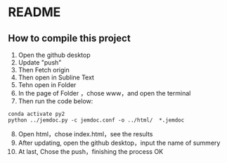 # README

## How to compile this project

1. Open the github desktop
2. Update "push"
3. Then Fetch origin
4. Then open in Subline Text
5. Tehn open in Folder
6. In the page of Folder ，chose www，and open the terminal
7. Then run the code below:
  ```
  conda activate py2
  python ../jemdoc.py -c jemdoc.conf -o ../html/  *.jemdoc
  ```
8. Open html，chose index.html，see the results
9. After updating, open the github desktop，input the name of summery
10. At last, Chose the push，finishing the process
OK

